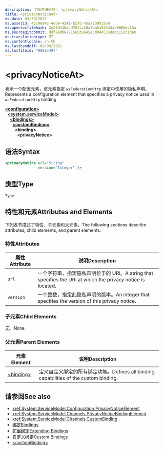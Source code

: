 ```yaml
---
description: 了解详细信息： <privacyNoticeAt>
title: <privacyNoticeAt>
ms.date: 03/30/2017
ms.assetid: 4cc96942-4eb9-4241-b2fd-45aa239915e8
ms.openlocfilehash: 2e38d43becd783cc50afba5a029d3ab9905ec15a
ms.sourcegitcommit: ddf7edb67715a5b9a45e3dd44536dabc153c1de0
ms.translationtype: MT
ms.contentlocale: zh-CN
ms.lasthandoff: 02/06/2021
ms.locfileid: "99683497"
---
```

# \<privacyNoticeAt>

<span data-ttu-id="7067d-102">表示一个配置元素，该元素指定 `wsFederationHttp` 绑定中使用的隐私声明。</span><span class="sxs-lookup"><span data-stu-id="7067d-102">Represents a configuration element that specifies a privacy notice used in `wsFederationHttp` binding.</span></span>  
  
[**\<configuration>**](../configuration-element.md)\
&nbsp;&nbsp;[**\<system.serviceModel>**](system-servicemodel.md)\
&nbsp;&nbsp;&nbsp;&nbsp;[**\<bindings>**](bindings.md)\
&nbsp;&nbsp;&nbsp;&nbsp;&nbsp;&nbsp;[**\<customBinding>**](custombinding.md)\
&nbsp;&nbsp;&nbsp;&nbsp;&nbsp;&nbsp;&nbsp;&nbsp;**\<binding>**\
&nbsp;&nbsp;&nbsp;&nbsp;&nbsp;&nbsp;&nbsp;&nbsp;&nbsp;&nbsp;**\<privacyNotice>**  
  
## <a name="syntax"></a><span data-ttu-id="7067d-103">语法</span><span class="sxs-lookup"><span data-stu-id="7067d-103">Syntax</span></span>  
  
```xml  
<privacyNotice url="String"
               version="Integer" />
```  
  
## <a name="type"></a><span data-ttu-id="7067d-104">类型</span><span class="sxs-lookup"><span data-stu-id="7067d-104">Type</span></span>  

 `Type`  
  
## <a name="attributes-and-elements"></a><span data-ttu-id="7067d-105">特性和元素</span><span class="sxs-lookup"><span data-stu-id="7067d-105">Attributes and Elements</span></span>  

 <span data-ttu-id="7067d-106">下列各节描述了特性、子元素和父元素。</span><span class="sxs-lookup"><span data-stu-id="7067d-106">The following sections describe attributes, child elements, and parent elements.</span></span>  
  
### <a name="attributes"></a><span data-ttu-id="7067d-107">特性</span><span class="sxs-lookup"><span data-stu-id="7067d-107">Attributes</span></span>  
  
|<span data-ttu-id="7067d-108">属性</span><span class="sxs-lookup"><span data-stu-id="7067d-108">Attribute</span></span>|<span data-ttu-id="7067d-109">说明</span><span class="sxs-lookup"><span data-stu-id="7067d-109">Description</span></span>|  
|---------------|-----------------|  
|`url`|<span data-ttu-id="7067d-110">一个字符串，指定隐私声明位于的 URI。</span><span class="sxs-lookup"><span data-stu-id="7067d-110">A string that specifies the URI at which the privacy notice is located.</span></span>|  
|`version`|<span data-ttu-id="7067d-111">一个整数，指定此隐私声明的版本。</span><span class="sxs-lookup"><span data-stu-id="7067d-111">An integer that specifies the version of this privacy notice.</span></span>|  
  
### <a name="child-elements"></a><span data-ttu-id="7067d-112">子元素</span><span class="sxs-lookup"><span data-stu-id="7067d-112">Child Elements</span></span>  

 <span data-ttu-id="7067d-113">无。</span><span class="sxs-lookup"><span data-stu-id="7067d-113">None.</span></span>  
  
### <a name="parent-elements"></a><span data-ttu-id="7067d-114">父元素</span><span class="sxs-lookup"><span data-stu-id="7067d-114">Parent Elements</span></span>  
  
|<span data-ttu-id="7067d-115">元素</span><span class="sxs-lookup"><span data-stu-id="7067d-115">Element</span></span>|<span data-ttu-id="7067d-116">说明</span><span class="sxs-lookup"><span data-stu-id="7067d-116">Description</span></span>|  
|-------------|-----------------|  
|[\<binding>](bindings.md)|<span data-ttu-id="7067d-117">定义自定义绑定的所有绑定功能。</span><span class="sxs-lookup"><span data-stu-id="7067d-117">Defines all binding capabilities of the custom binding.</span></span>|  
  
## <a name="see-also"></a><span data-ttu-id="7067d-118">请参阅</span><span class="sxs-lookup"><span data-stu-id="7067d-118">See also</span></span>

- <xref:System.ServiceModel.Configuration.PrivacyNoticeElement>
- <xref:System.ServiceModel.Channels.PrivacyNoticeBindingElement>
- <xref:System.ServiceModel.Channels.CustomBinding>
- [<span data-ttu-id="7067d-119">绑定</span><span class="sxs-lookup"><span data-stu-id="7067d-119">Bindings</span></span>](../../../wcf/bindings.md)
- [<span data-ttu-id="7067d-120">扩展绑定</span><span class="sxs-lookup"><span data-stu-id="7067d-120">Extending Bindings</span></span>](../../../wcf/extending/extending-bindings.md)
- [<span data-ttu-id="7067d-121">自定义绑定</span><span class="sxs-lookup"><span data-stu-id="7067d-121">Custom Bindings</span></span>](../../../wcf/extending/custom-bindings.md)
- [\<customBinding>](custombinding.md)
